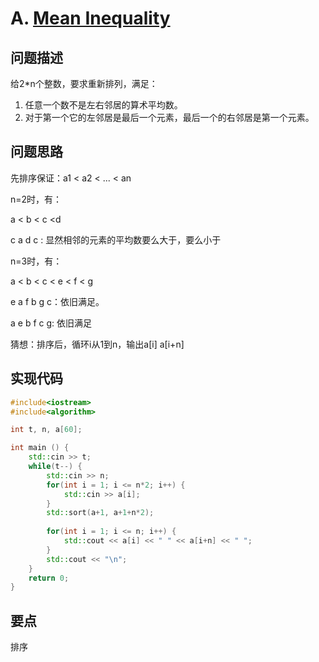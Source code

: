 # A. [Mean Inequality](https://codeforces.com/problemset/problem/1526/A)

## 问题描述

给2*n个整数，要求重新排列，满足：

1. 任意一个数不是左右邻居的算术平均数。
2. 对于第一个它的左邻居是最后一个元素，最后一个的右邻居是第一个元素。



## 问题思路

先排序保证：a1 < a2 < ... < an



n=2时，有：

a < b < c <d

c a d c  : 显然相邻的元素的平均数要么大于，要么小于



n=3时，有：

a < b < c < e < f < g

e a f b g c：依旧满足。

a e b f c g: 依旧满足



猜想：排序后，循环i从1到n，输出a[i] a[i+n]

## 实现代码

```c++
#include<iostream>
#include<algorithm>

int t, n, a[60];

int main () {
	std::cin >> t;
	while(t--) {
		std::cin >> n;
		for(int i = 1; i <= n*2; i++) {
			std::cin >> a[i]; 
		}
		std::sort(a+1, a+1+n*2);
		
		for(int i = 1; i <= n; i++) {
			std::cout << a[i] << " " << a[i+n] << " ";
		}
		std::cout << "\n";
	}
	return 0;
} 
```





## 要点

排序

